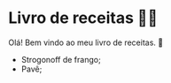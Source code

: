 # Livro de receitas 👩‍🍳

Olá! Bem vindo ao meu livro de receitas. 👋

- Strogonoff de frango;
- Pavê;
